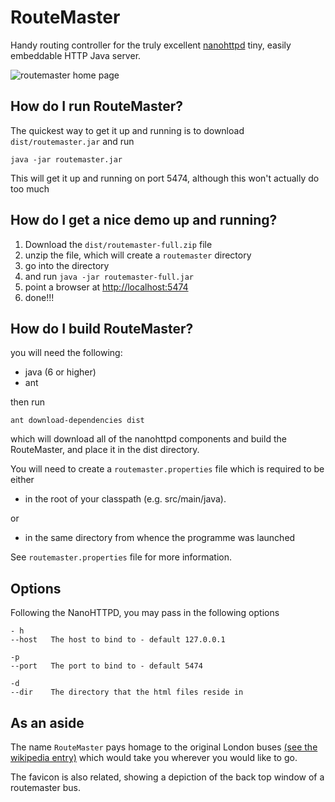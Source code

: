 RouteMaster
===========
Handy routing controller for the truly excellent [nanohttpd](https://github.com/NanoHttpd/nanohttpd) tiny, easily embeddable HTTP Java server.

![routemaster home page](https://raw.github.com/synapticloop/routemaster/master/src/main/wiki/images/nano-httpd-home.png)


## How do I run RouteMaster?

The quickest way to get it up and running is to download ```dist/routemaster.jar``` and run

```
java -jar routemaster.jar
```

This will get it up and running on port 5474, although this won't actually do too much

## How do I get a nice demo up and running?

  1. Download the ```dist/routemaster-full.zip``` file
  1. unzip the file, which will create a ```routemaster``` directory
  1. go into the directory
  1. and run ```java -jar routemaster-full.jar```
  1. point a browser at [http://localhost:5474](http://localhost:5474)
  1. done!!!

## How do I build RouteMaster?

you will need the following:

  + java (6 or higher)
  + ant

then run

```
ant download-dependencies dist 
```

which will download all of the nanohttpd components and build the RouteMaster, 
and place it in the dist directory.

You will need to create a ```routemaster.properties``` file which is required to be either

  + in the root of your classpath (e.g. src/main/java).  

or

  + in the same directory from whence the programme was launched

See ```routemaster.properties``` file for more information.

## Options

Following the NanoHTTPD, you may pass in the following options

```
- h      
--host   The host to bind to - default 127.0.0.1

-p
--port   The port to bind to - default 5474

-d
--dir    The directory that the html files reside in

```

## As an aside

The name ```RouteMaster``` pays homage to the original London buses [(see the wikipedia entry)](http://en.wikipedia.org/wiki/Routemaster) which would take you wherever you would like to go.

The favicon is also related, showing a depiction of the back top window of a routemaster bus.
